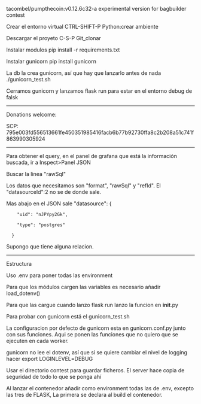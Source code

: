 tacombel/pumpthecoin:v0.12.6c32-a
experimental version for bagbuilder contest

Crear el entorno virtual CTRL-SHIFT-P Python:crear ambiente

Descargar el proyeto C-S-P Git_clonar

Instalar modulos pip install -r requirements.txt

Instalar gunicorn pip install gunicorn

La db la crea gunicorn, así que hay que lanzarlo antes de nada ./gunicorn_test.sh

Cerramos gunicorn y lanzamos flask run para estar en el entorno debug de falsk

-----------------------------------------------

Donations welcome:

SCP: 795e003fd556513661fe450351985416facb6b77b92730ffa8c2b208a51c741f863990305924

-----------------------------------------------

Para obtener el query, en el panel de grafana que está la información buscada, ir a Inspect>Panel JSON

Buscar la linea "rawSql"

Los datos que necesitamos son "format", "rawSql" y "refId". El "datasourceId":2 no se de donde sale.

Mas abajo en el JSON sale
 "datasource": {

        "uid": "nJPYpy2Gk",

        "type": "postgres"

      }

Supongo que tiene alguna relacion.

-----------------------------------------------

Estructura

Uso .env para poner todas las environment

Para que los módulos cargen las variables es necesario añadir load_dotenv()

Para que las cargue cuando lanzo flask run lanzo la funcion en __init__.py

Para probar con gunicorn está el gunicorn_test.sh

La configuracion por defecto de gunicorn esta en gunicorn.conf.py junto con sus funciones. Aqui se ponen las funciones que no quiero que se ejecuten en cada worker.

gunicorn no lee el dotenv, así que si se quiere cambiar el nivel de logging hacer export LOGINLEVEL=DEBUG

Usar el directorio contest para guardar ficheros. El server hace copia de seguridad de todo lo que se ponga ahí

Al lanzar el contenedor añadir como environment todas las de .env, excepto las tres de FLASK, La primera se declara al build el contenedor.